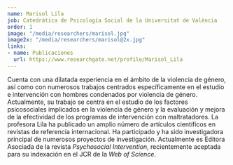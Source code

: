 ```yaml
---
name: Marisol Lila
job: Catedrática de Psicología Social de la Universitat de València
order: 1
image: "/media/researchers/marisol.jpg"
image2x: "/media/researchers/marisol@2x.jpg"
links:
- name: Publicaciones
  url: https://www.researchgate.net/profile/Marisol_Lila
---
```


Cuenta con una dilatada experiencia en el ámbito de la violencia de género, así como con numerosos trabajos centrados específicamente en el estudio e intervención con hombres condenados por violencia de género. Actualmente, su trabajo se centra en el estudio de los factores psicosociales implicados en la violencia de
género y la evaluación y mejora de la efectividad de los programas de intervención con maltratadores. La profesora Lila ha publicado un amplio número de artículos científicos en revistas de referencia internacional. Ha participado y ha sido investigadora principal de numerosos proyectos de investigación. Actualmente es Editora Asociada de la revista _Psychosocial Intervention_, recientemente aceptada para su indexación en el JCR de la _Web of Science_.
